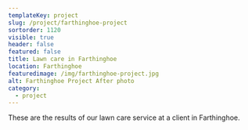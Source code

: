 ```yaml
---
templateKey: project
slug: /project/farthinghoe-project
sortorder: 1120
visible: true
header: false
featured: false
title: Lawn care in Farthinghoe
location: Farthinghoe
featuredimage: /img/farthinghoe-project.jpg
alt: Farthinghoe Project After photo
category:
  - project
---
```


These are the results of our lawn care service at a client in Farthinghoe.
